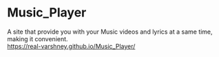 # Music_Player
A site that provide you with your Music videos and lyrics at a same time, making it convenient.
<br />
https://real-varshney.github.io/Music_Player/
